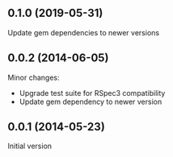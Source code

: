 ## 0.1.0 (2019-05-31)

Update gem dependencies to newer versions

## 0.0.2 (2014-06-05)

Minor changes:

  - Upgrade test suite for RSpec3 compatibility
  - Update gem dependency to newer version

## 0.0.1 (2014-05-23)

Initial version
